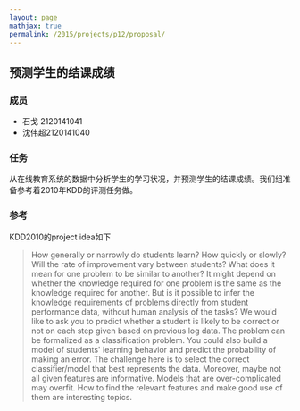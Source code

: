```yaml
---
layout: page
mathjax: true
permalink: /2015/projects/p12/proposal/
---
```


## 预测学生的结课成绩

### 成员

- 石戈 2120141041  
- 沈伟超2120141040

### 任务  

从在线教育系统的数据中分析学生的学习状况，并预测学生的结课成绩。我们组准备参考着2010年KDD的评测任务做。

### 参考

KDD2010的project idea如下

> How generally or narrowly do students learn? How quickly or slowly? Will the rate of improvement vary between students? What does it mean for one problem to be similar to another? It might depend on whether the knowledge required for one problem is the same as the knowledge required for another. But is it possible to infer the knowledge requirements of problems directly from student performance data, without human analysis of the tasks? We would like to ask you to predict whether a student is likely to be correct or not on each step given based on previous log data. The problem can be formalized as a classification problem. You could also build a model of students' learning behavior and predict the probability of making an error. The challenge here is to select the correct classifier/model that best represents the data. Moreover, maybe not all given features are informative. Models that are over-complicated may overfit. How to find the relevant features and make good use of them are interesting topics.
